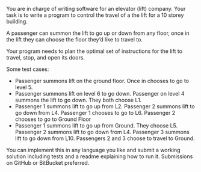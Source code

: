 You are in charge of writing software for an elevator (lift) company.
Your task is to write a program to control the travel of a the lift for a 10 storey building.

A passenger can summon the lift to go up or down from any floor, once in the lift they can choose the floor they’d like to travel to.

Your program needs to plan the optimal set of instructions for the lift to travel, stop,  and open its doors.

Some test cases:
* Passenger summons lift on the ground floor. Once in chooses to go to level 5.
* Passenger summons lift on level 6 to go down. Passenger on level 4 summons the lift to go down. They both choose L1.
* Passenger 1 summons lift to go up from L2. Passenger 2 summons lift to go down from L4. Passenger 1 chooses to go to L6. Passenger 2 chooses to go to Ground Floor
* Passenger 1 summons lift to go up from Ground. They choose L5. Passenger 2 summons lift to go down from L4. Passenger 3 summons lift to go down from L10. Passengers 2 and 3 choose to travel to Ground.

You can implement this in any language you like and submit a working solution including tests and a readme explaining how to run it. Submissions on GitHub or BitBucket preferred.
